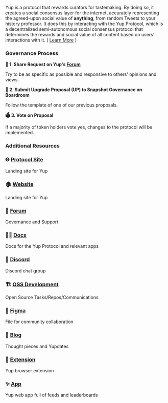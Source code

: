 Yup is a protocol that rewards curators for tastemaking. By doing so, it creates a social consensus layer for the internet, accurately representing the agreed-upon social value of **anything**, from random Tweets to your history professor. It does this by interacting with the Yup Protocol, which is a decentralized semi-autonomous social consensus protocol that determines the rewards and social value of all content based on users' interactions with it. ( [Learn More](https://github.com/Yup-io/yup_docs/tree/24938ac610bbd465109806ec69fb9e97054f2399/protocol.md) )

### Governance Process

**💬  1. Share Request on Yup's [Forum](http://forum.yup.io)**

Try to be as specific as possible and responsive to others' opinions and views.

**📜  2. Submit Upgrade Proposal (UP) to Snapshot Governance on Boardroom**

Follow the template of one of our previous proposals.

**🗳️  3. Vote on Proposal**

If a majority of token holders vote yes, changes to the protocol will be implemented.

### Additional Resources

### 🌐 [Protocol Site](http://yupprotocol.org)

Landing site for Yup

### 🏠 [Website](http://yup.io)

Landing site for Yup

### 💬 [Forum](http://forum.yup.io)

Governance and Support

### 👨‍🔬 [Docs](http://docs.yup.io)

Docs for the Yup Protocol and relevant apps

### 👾 [Discord](https://discord.gg/3W7em2b)

Discord chat group

### 🏗️ [OSS Development](https://www.notion.so/Yup-OS-Dev-11ee7b098b51473f83c143c430b02b1d)

Open Source Tasks/Repos/Communications

### 🎨 [Figma](https://www.figma.com/file/SqJ0DQF7LW3OM6RiKIyWEh/Yup-Brainstorm?node-id=0%3A1)

File for community collaboration

### 📰 [Blog](http://yup.mirror.xyz)

Thought pieces and Yupdates

### 🔌 [Extension](https://chrome.google.com/webstore/detail/yup-the-opinion-layer-of/nhmeoaahigiljjdkoagafdccikgojjoi)

Yup browser extension

### ✨ [App](http://app.yup.io)

Yup web app full of feeds and leaderboards
